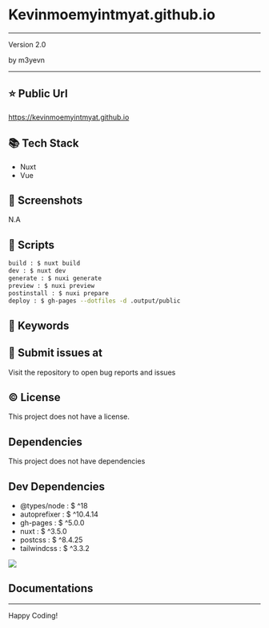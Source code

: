 # Kevinmoemyintmyat.github.io

****

<p>Version 2.0</p>
<p>by m3yevn</p>

<hr/>





## ⭐ Public Url

https://kevinmoemyintmyat.github.io

## 📚 Tech Stack

 - Nuxt
 - Vue


## 📸 Screenshots

N.A

## 📜 Scripts

```sh
build : $ nuxt build
dev : $ nuxt dev
generate : $ nuxi generate
preview : $ nuxi preview
postinstall : $ nuxi prepare
deploy : $ gh-pages --dotfiles -d .output/public

```

## 🔑 Keywords



## 👾 Submit issues at

Visit the repository to open bug reports and issues

## ©️ License

This project does not have a license.

## Dependencies

This project does not have dependencies

## Dev Dependencies

 - @types/node : $ ^18
 - autoprefixer : $ ^10.4.14
 - gh-pages : $ ^5.0.0
 - nuxt : $ ^3.5.0
 - postcss : $ ^8.4.25
 - tailwindcss : $ ^3.3.2


<img src="https://cdn.dribbble.com/users/2401141/screenshots/5487982/developers-gif-showcase.gif"/>

## Documentations



<hr/>
Happy Coding!
